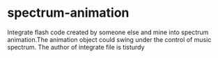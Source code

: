 # spectrum-animation
Integrate flash code created by someone else and mine into spectrum animation.The animation object could swing under the control of music spectrum.
The author of integrate file is tisturdy
